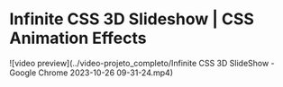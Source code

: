 # Infinite CSS 3D Slideshow | CSS Animation Effects

![video preview](../video-projeto_completo/Infinite CSS 3D SlideShow - Google Chrome 2023-10-26 09-31-24.mp4)
